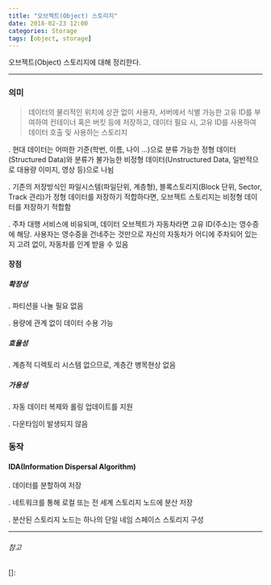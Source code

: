 ```yaml
---
title: "오브젝트(Object) 스토리지"
date: 2018-02-23 12:00
categories: Storage
tags: [object, storage]
---
```


오브젝트(Object) 스토리지에 대해 정리한다.

------

### 의미

> 데이터의 물리적인 위치에 상관 없이 사용자, 서버에서 식별 가능한 고유 ID를 부여하여 컨테이너 혹은 버킷 등에 저장하고, 데이터 필요 시, 고유 ID를 사용하여 데이터 호출 및 사용하는 스토리지

  . 현대 데이터는 어떠한 기준(학번, 이름, 나이 ...)으로 분류 가능한 정형 데이터(Structured Data)와 분류가 불가능한 비정형 데이터(Unstructured Data, 일반적으로 대용량 이미지, 영상 등)으로 나뉨

  . 기존의 저장방식인 파일시스템(파일단위, 계층형), 블록스토리지(Block 단위, Sector, Track 관리)가 정형 데이터를 저장하기 적합하다면, 오브젝트 스토리지는 비정형 데이터를 저장하기 적합함

  . 주차 대행 서비스에 비유되며, 데이터 오브젝트가 자동차라면 고유 ID(주소)는 영수증에 해당. 사용자는 영수증을 건네주는 것만으로 자신의 자동차가 어디에 주차되어 있는지 고려 없이, 자동차를 인계 받을 수 있음



#### 장점

##### 확장성

  . 파티션을 나눌 필요 없음

  . 용량에 관계 없이 데이터 수용 가능

##### 효율성

  . 계층적 디렉토리 시스템 없으므로, 계층간 병목현상 없음

##### 가용성

  . 자동 데이터 복제와 롤링 업데이트를 지원

  . 다운타임이 발생되지 않음



### 동작

#### IDA(Information Dispersal Algorithm) 

  . 데이터를 분할하여 저장

  . 네트워크를 통해 로컬 또는 전 세계 스토리지 노드에 분산 저장

  . 분산된 스토리지 노드는 하나의 단일 네임 스페이스 스토리지 구성

  

------

###### 참고

[1]: https://developer.ibm.com/kr/developer-%EA%B8%B0%EC%88%A0-%ED%8F%AC%EB%9F%BC/2017/02/22/%EC%98%A4%EB%B8%8C%EC%A0%9D%ED%8A%B8-%EC%8A%A4%ED%86%A0%EB%A6%AC%EC%A7%80%EB%8A%94-%EB%AC%B4%EC%97%87%EC%9D%B8%EA%B0%80-%EA%B7%B8%EB%A6%AC%EA%B3%A0-%EC%96%B4%EB%96%BB%EA%B2%8C-%EB%8F%99%EC%9E%91/	"ibm 기술포럼"
[]: 

